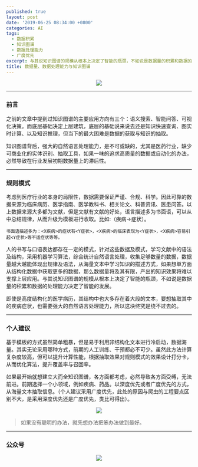 ```yaml
---
published: true
layout: post
date: '2019-06-25 08:34:00 +0800'
categories: AI
tags:
  - 数据积累
  - 知识图谱
  - 数据处理能力
  - 广度优先
excerpt: 与其说知识图谱的规模从根本上决定了智能的瓶颈，不如说是数据量的积累和数据的处理能力决定了智能的发展。
title: 数据量、数据处理能力与知识图谱
---
```

<div align="center"><img src="https://www.bobinsun.cn/assets/images/logo-top.jpg"/></div>

---

### 前言 

之前的文章中提到过知识图谱的主要应用方向有三个：语义搜索、智能问答、可视化决策。而底层基础决定上层建筑，底层的基础说来说去还是知识快速查询、图实时计算、以及知识推理，但当下的最大困难是数据的获取与知识的抽取。



知识图谱背后，强大的自然语言处理能力，是不可或缺的，尤其是医药行业，缺少可商业化的实体识别、抽取工具，如果一味的追求高质量的数据或自动化的办法，必然导致在行业发展初期数据量上的滞后性。

---

### 规则模式

考虑到医疗行业的本身的局限性，数据需要保证严谨、合规、科学。因此可靠的数据来源为临床病历、医学指南、医学教科书、相关论文、科普资讯、医患问答。以上数据来源大多都为文献，但是文献有文献的好处，语言描述多为书面语，可以从中总结规律，从而升级为模板进行收取。比如:（疾病->症状）。

```
书面语描述多为：<X疾病>的症状有<Y症状>，<X疾病>的临床表现为<Y症状>，<X疾病>容易引起<Y症状>等不适症状等等。
```


人的书写与口语表达都存在一定的模式，针对这些数据及模式，学习文献中的语法及结构，采用机器学习算法，综合统计自然语言处理，收集足够数量的数据，数据量越大越能体现出规律及语法，从海量文本中学习知识的描述方式，如果想单方面从结构化数据中获取更多的数据，那么数据量将及其有限，产出的知识效果将难以支撑上层应用。与其说知识图谱的规模从根本上决定了智能的瓶颈，不如说是数据量的积累和数据的处理能力决定了智能的发展。



即使是高度结构化的医学病历，其结构中也大多存在着大段的文本，要想抽取其中的疾病症状，也需要强大的自然语言处理能力，所以这块终究是绕不过去的。

---

### 个人建议

基于模板的方式虽然简单粗暴，但是易于利用非结构化文本进行冷启动，数据海量。其实无论采用哪种方式，前期的人工训练、干预都必不可少。虽然此方法计算复杂度较高，但可以提升计算性能，根据抽取效果对规则模式的效果设计打分卡，从而优化算法，提升覆盖率与召回率。



如果最开始就想建立大而全知识图谱，各方面都考虑，必然导致各方面受缚，无法前进。前期选择一个小领域，例如疾病、药品。以深度优先或者广度优先的方式，从海量文本抽取信息。（个人建议采用广度优先，此处的原因与爬虫的工程要点区别不大，是采用深度优先还是广度优先，类比可得出）。

<div align="center"><img src="https://www.bobinsun.cn/assets/images/medical-01.png"/></div> 


> 如果没有聪明的办法，就先想办法把笨办法做到最好。

---

### 公众号

<div align="center"><img src="https://www.bobinsun.cn/assets/images/ercode.png"/></div>
